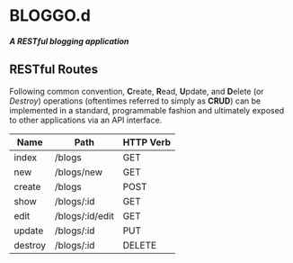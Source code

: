 # __BLOGGO.d__
#### _A **REST**ful blogging application_

## RESTful Routes
Following common convention, **C**reate, **R**ead, **U**pdate, and **D**elete (or *Destroy*) operations (oftentimes referred to simply as **CRUD**) can be implemented in a standard, programmable fashion and ultimately exposed to other applications via an API interface.

Name | Path | HTTP Verb
---- | ---- | ---------
index | /blogs | GET
new | /blogs/new | GET
create | /blogs | POST
show | /blogs/:id | GET
edit | /blogs/:id/edit | GET
update | /blogs/:id | PUT
destroy | /blogs/:id | DELETE
